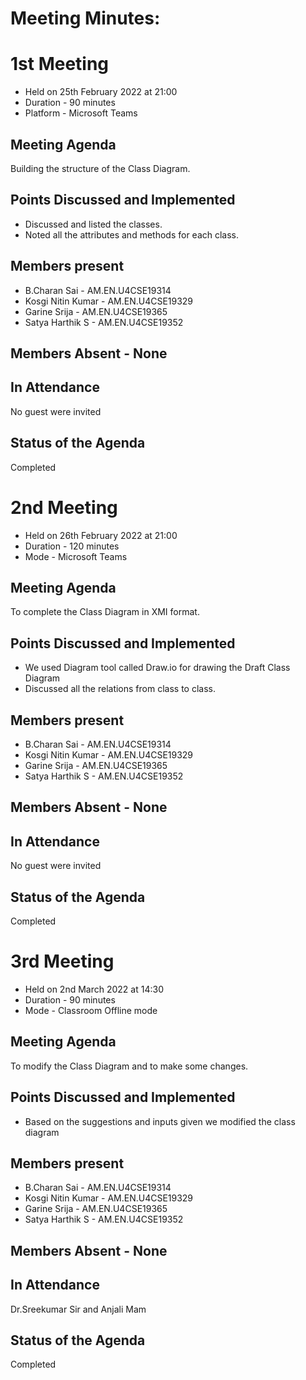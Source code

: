 # Meeting Minutes:
# 1st Meeting
* Held on 25th  February 2022 at 21:00 
* Duration - 90 minutes  
* Platform - Microsoft Teams

## Meeting Agenda 
Building the structure of the Class Diagram.

## Points Discussed and Implemented 
* Discussed and listed the classes.
* Noted all the attributes and methods for each class.


## Members present
* B.Charan Sai           - AM.EN.U4CSE19314
* Kosgi Nitin Kumar   - AM.EN.U4CSE19329
* Garine Srija             - AM.EN.U4CSE19365
* Satya Harthik  S      - AM.EN.U4CSE19352

## Members Absent - None

## In Attendance
No guest were invited

## Status of the Agenda
Completed





# 2nd Meeting
* Held on 26th  February 2022 at 21:00
* Duration - 120 minutes  
* Mode - Microsoft Teams

## Meeting Agenda 
To complete the Class Diagram in XMI format.


## Points Discussed and Implemented 
* We used Diagram tool called Draw.io for drawing the Draft Class Diagram
* Discussed all the relations from class to class.

## Members present
* B.Charan Sai           - AM.EN.U4CSE19314
* Kosgi Nitin Kumar   - AM.EN.U4CSE19329
* Garine Srija             - AM.EN.U4CSE19365
* Satya Harthik  S      - AM.EN.U4CSE19352

## Members Absent - None

## In Attendance
No guest were invited

## Status of the Agenda
Completed



# 3rd Meeting
* Held on 2nd March 2022 at 14:30 
* Duration - 90 minutes  
* Mode - Classroom Offline mode

## Meeting Agenda 
To modify the Class Diagram and to make some changes.


## Points Discussed and Implemented 
* Based on the suggestions and inputs given we modified the class diagram

## Members present
* B.Charan Sai           - AM.EN.U4CSE19314
* Kosgi Nitin Kumar   - AM.EN.U4CSE19329
* Garine Srija             - AM.EN.U4CSE19365
* Satya Harthik  S      - AM.EN.U4CSE19352

## Members Absent - None

## In Attendance
Dr.Sreekumar Sir and Anjali Mam

## Status of the Agenda
Completed

